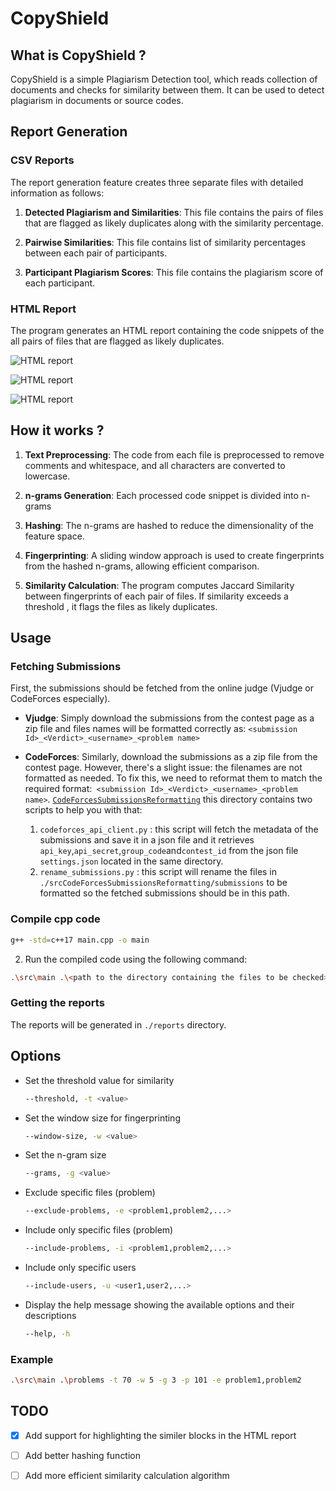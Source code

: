 # CopyShield

## What is CopyShield ?

CopyShield is a simple Plagiarism Detection tool, which reads collection of documents and checks for similarity between them. It  can be used to detect plagiarism in documents or source codes.

## Report Generation

### CSV Reports

The report generation feature creates three separate files with detailed information as follows:

1. **Detected Plagiarism and Similarities**: This file contains the pairs of files that are flagged as likely duplicates along with the similarity percentage.

2. **Pairwise Similarities**: This file contains list of similarity percentages between each pair of participants.

3. **Participant Plagiarism Scores**: This file contains the plagiarism score of each participant.



### HTML Report

The program generates an HTML report containing the code snippets of the all pairs of files that are flagged as likely duplicates.

![HTML report](https://github.com/saifadin1/CopyShield/blob/main/res/image2.png)

![HTML report](https://github.com/saifadin1/CopyShield/blob/main/res/image4.png)

![HTML report](https://github.com/saifadin1/CopyShield/blob/main/res/image3.png)



## How it works ?

1. **Text Preprocessing**: The code from each file is preprocessed to remove comments and whitespace, and all characters are converted to lowercase.

2. **n-grams Generation**: Each processed code snippet is divided into n-grams 

3. **Hashing**: The n-grams are hashed to reduce the dimensionality of the feature space.

4. **Fingerprinting**: A sliding window approach is used to create fingerprints from the hashed n-grams, allowing efficient comparison.

5. **Similarity Calculation**: The program computes Jaccard Similarity between fingerprints of each pair of files. If similarity exceeds a threshold , it flags the files as likely duplicates.

## Usage


### Fetching Submissions

First, the submissions should be fetched from the online judge (Vjudge or CodeForces especially).

* **Vjudge**: Simply download the submissions from the contest page as a zip file and files names will be formatted correctly as: `<submission Id>_<Verdict>_<username>_<problem name>`

* **CodeForces**: Similarly, download the submissions as a zip file from the contest page. However, there's a slight issue: the filenames are not formatted as needed. To fix this, we need to reformat them to match the required format:` <submission Id>_<Verdict>_<username>_<problem name>`.
    [`CodeForcesSubmissionsReformatting`](https://github.com/saifadin1/CopyShield/tree/main/src/CodeForcesSubmissionsReformatting)
    this directory contains two scripts to help you with that:
    1. `codeforces_api_client.py` : this script will fetch the metadata of the submissions and save it in a json file and it retrieves `api_key`,`api_secret`,`group_code`and`contest_id` from the json file `settings.json` located in the same directory.
    2. `rename_submissions.py` : this script will rename the files in  `./srcCodeForcesSubmissionsReformatting/submissions` to be formatted so the fetched submissions should be in this path.





### Compile cpp code

```bash
g++ -std=c++17 main.cpp -o main
```

2. Run the compiled code using the following command:
```bash
.\src\main .\<path to the directory containing the files to be checked>
```

### Getting the reports

The reports will be generated in `./reports` directory. 


## Options 

* Set the threshold value for similarity
    ```bash
    --threshold, -t <value>
    ```

* Set the window size for fingerprinting
    ```bash
    --window-size, -w <value>
    ```

* Set the n-gram size
    ```bash
    --grams, -g <value>
    ```

* Exclude specific files (problem) 
    ```bash
    --exclude-problems, -e <problem1,problem2,...>
    ```

* Include only specific files (problem)
    ```bash
    --include-problems, -i <problem1,problem2,...>
    ```

* Include only specific users
    ```bash
    --include-users, -u <user1,user2,...>
    ```

* Display the help message showing the available options and their descriptions
    ```bash
    --help, -h
    ```

### Example

```bash
.\src\main .\problems -t 70 -w 5 -g 3 -p 101 -e problem1,problem2
```

## TODO

- [x] Add support for highlighting the similer blocks in the HTML report
- [ ] Add better hashing function
- [ ] Add more efficient similarity calculation algorithm








